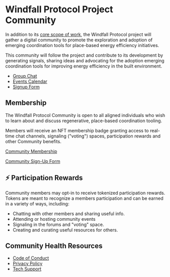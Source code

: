 # Windfall Protocol Project Community

In addition to its [core scope of work](project.md), the Windfall Protocol project will gather a digital community to promote the exploration and adoption of emerging coordination tools for place-based energy efficiency initiatives.

This community will follow the project and contribute to its development by generating signals, sharing ideas and advocating for the adoption emerging coordination tools for improving energy efficiency in the built environment. &#x20;

* [Group Chat](https://discord.gg/6mDepqjgh2)
* [Events Calendar](https://lu.ma/wreep)
* [Signup Form](https://wreep.deform.cc/community-signup/)

## Membership

The Windfall Protocol Community is open to all aligned individuals who wish to learn about and discuss regenerative, place-based coordination tooling.

Members will receive an NFT membership badge granting access to real-time chat channels, signaling ("voting") spaces, participation rewards and other Community benefits.

[Community Membership](community/roles.md)

[Community Sign-Up Form](https://wreep.deform.cc/community-signup/)

## ⚡ Participation Rewards

Community members may opt-in to receive tokenized participation rewards. Tokens are meant to recognize a members participation and can be earned in a variety of ways, including:

* Chatting with other members and sharing useful info.
* Attending or hosting community events
* Signaling in the forums and "voting" space.
* Creating and curating useful resources for others.

## Community Health Resources

* [Code of Conduct](https://github.com/superbenefit/WREEP-docs/blob/main/code_of_conduct.md)
* [Privacy Policy](https://github.com/superbenefit/WREEP-docs/blob/main/privacy_policy.md)
* [Tech Support](https://github.com/superbenefit/WREEP-docs/blob/main/support.md)
